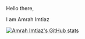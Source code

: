 Hello there, 

I am Amrah Imtiaz

[![Amrah Imtiaz's GitHub stats](https://github-readme-stats.vercel.app/api?username=AmrahImtiaz)](https://github.com/AmrahImtiaz/github-readme-stats)
